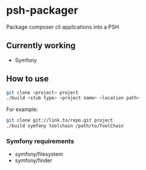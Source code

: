 # psh-packager
Package composer cli applications into a PSH

## Currently working
- Symfony

## How to use
```bash
git clone <project> project
./build <stub type> <project name> <location path>
```

For example:
```bash
git clone git://link.to/repo.git project
./build symfony toolchain /path/to/ToolChain
```

### Symfony requirements
- symfony/filesystem
- symfony/finder